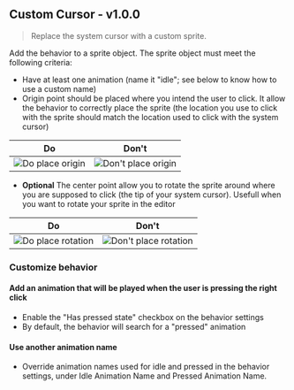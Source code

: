 
## Custom Cursor - v1.0.0

> Replace the system cursor with a custom sprite.

Add the behavior to a sprite object. The sprite object must meet the following criteria:

- Have at least one animation (name it "idle"; see below to know how to use a custom name)
- Origin point should be placed where you intend the user to click. It allow the behavior to correctly place the sprite (the location you use to click with the sprite should match the location used to click with the system cursor)

| Do                                                                                           | Don't                                                                                              |
| -------------------------------------------------------------------------------------------- | -------------------------------------------------------------------------------------------------- |
| ![Do place origin](/DecampsRenan/gd-extensions/raw/main/CustomCursor/assets/Do%20origin.png) | ![Don't place origin](/DecampsRenan/gd-extensions/raw/main/CustomCursor/assets/Don't%20origin.png) |

- **Optional** The center point allow you to rotate the sprite around where you are supposed to click (the tip of your system cursor). Usefull when you want to rotate your sprite in the editor

| Do                                                                                               | Don't                                                                                                  |
| ------------------------------------------------------------------------------------------------ | ------------------------------------------------------------------------------------------------------ |
| ![Do place rotation](/DecampsRenan/gd-extensions/raw/main/CustomCursor/assets/Do%20rotation.png) | ![Don't place rotation](/DecampsRenan/gd-extensions/raw/main/CustomCursor/assets/Don't%20rotation.png) |

### Customize behavior

#### Add an animation that will be played when the user is pressing the right click

- Enable the "Has pressed state" checkbox on the behavior settings
- By default, the behavior will search for a "pressed" animation

#### Use another animation name

- Override animation names used for idle and pressed in the behavior settings, under Idle Animation Name and Pressed Animation Name.

  